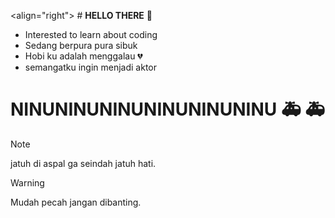 <align="right"> # **HELLO THERE** 👋 
* Interested to learn about coding
* Sedang berpura pura sibuk
* Hobi ku adalah menggalau :broken_heart:
* semangatku ingin menjadi aktor
# NINUNINUNINUNINUNINUNINU :ambulance: :ambulance:
> [!NOTE]
> jatuh di aspal ga seindah jatuh hati.

> [!WARNING]
> Mudah pecah jangan dibanting.
